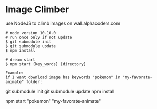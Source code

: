 # Image Climber
use NodeJS to climb images on wall.alphacoders.com

```
# node version 10.10.0
# run once only if not update
$ git submodule init
$ git submodule update
$ npm install

# dream start
$ npm start {key_words} [directory]

Example:
if I want download image has keywords "pokemon" in "my-favorate-animate" folder:

```
git submodule init
git submodule update
npm install

npm start "pokemon" "my-favorate-animate"